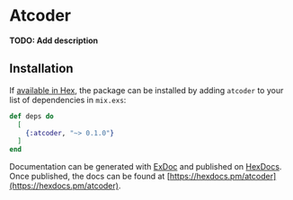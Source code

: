 # Atcoder

**TODO: Add description**

## Installation

If [available in Hex](https://hex.pm/docs/publish), the package can be installed
by adding `atcoder` to your list of dependencies in `mix.exs`:

```elixir
def deps do
  [
    {:atcoder, "~> 0.1.0"}
  ]
end
```

Documentation can be generated with [ExDoc](https://github.com/elixir-lang/ex_doc)
and published on [HexDocs](https://hexdocs.pm). Once published, the docs can
be found at [https://hexdocs.pm/atcoder](https://hexdocs.pm/atcoder).

